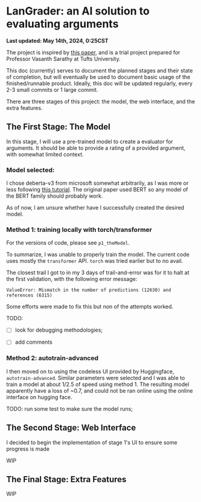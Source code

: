 # LanGrader: an AI solution to evaluating arguments

**Last updated: May 14th, 2024, 0:25CST**

The project is inspired by [this paper](https://arxiv.org/pdf/1911.11408), and is a trial project prepared for Professor Vasanth Sarathy at Tufts University.

This doc (currently) serves to document the planned stages and their state of completion, but will eventually be used to document basic usage of the finished/runnable product. Ideally, this doc will be updated regularly, every 2-3 small commits or 1 large commit.

There are three stages of this project: the model, the web interface, and the extra features.

## The First Stage: The Model

In this stage, I will use a pre-trained model to create a evaluator for arguments. It should be able to provide a rating of a provided argument, with somewhat limited context. 

### Model selected:
I chose deberta-v3 from microsoft somewhat arbitrarily, as I was more or less following [this tutorial](https://huggingface.co/blog/Valerii-Knowledgator/multi-label-classification). The original paper used BERT so any model of the BERT family should probably work.

As of now, I am unsure whether have I successfully created the desired model.

### Method 1: training locally with torch/transformer

For the versions of code, please see ```p1_theModel```.

To summarize, I was unable to properly train the model. The current code uses mostly the ```transformer``` API. ```torch``` was tried earlier but to no avail.

The closest trail I got to in my 3 days of trail-and-error was for it to halt at the first validation, with the following error message:

~~~
ValueError: Mismatch in the number of predictions (12630) and references (6315)
~~~
Some efforts were made to fix this but non of the attempts worked.

TODO: 

- [ ] look for debugging methodologies; 

- [ ] add comments



### Method 2: autotrain-advanced

I then moved on to using the codeless UI provided by Huggingface,  ```autotrain-advanced```. Similar parameters were selected and I was able to train a model at about 1/2.5 of speed using method 1. The resulting model apparently have a loss of ~0.7, and could not be ran online using the online interface on hugging face.

TODO: run some test to make sure the model runs; 

## The Second Stage: Web Interface

I decided to begin the implementation of stage 1's UI to ensure some progress is made

WIP

## The Final Stage: Extra Features

WIP